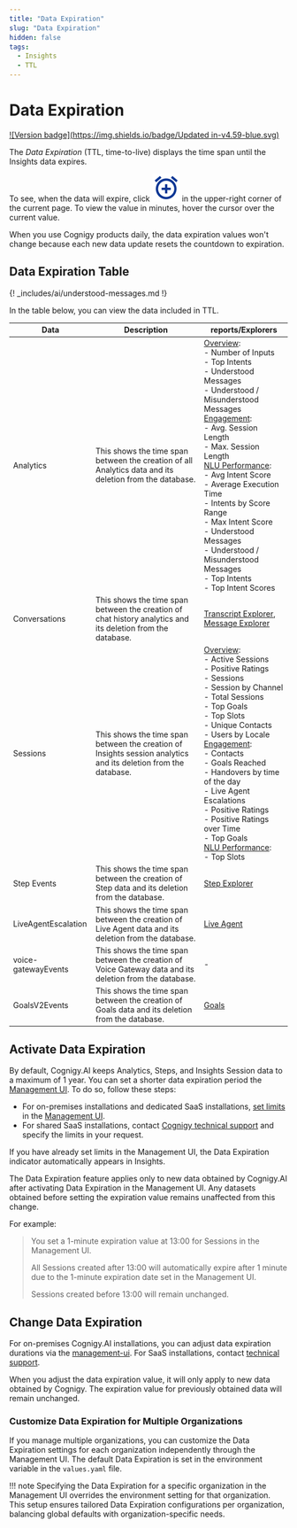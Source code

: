 ```yaml
---
title: "Data Expiration" 
slug: "Data Expiration" 
hidden: false 
tags:
  - Insights
  - TTL
---
```


# Data Expiration

[![Version badge](https://img.shields.io/badge/Updated in-v4.59-blue.svg)](../../release-notes/4.59.md)

The *Data Expiration* (TTL, time-to-live) displays the time span until the Insights data expires. 

To see, when the data will expire, click ![clock](../../_assets/insights/icons/clock.svg) in the upper-right corner of the current page. To view the value in minutes, hover the cursor over the current value.

When you use Cognigy products daily, the data expiration values won't change because each new data update resets the countdown to expiration.

## Data Expiration Table

{! _includes/ai/understood-messages.md !}

In the table below, you can view the data included in TTL.

| Data                | Description                                                                                                     | reports/Explorers                                                                                                                                                                                                                                                                                                                                                                                                                                                                                                                                  |
|---------------------|-----------------------------------------------------------------------------------------------------------------|-------------------------------------------------------------------------------------------------------------------------------------------------------------------------------------------------------------------------------------------------------------------------------------------------------------------------------------------------------------------------------------------------------------------------------------------------------------------------------------------------------------------------------------------------------|
| Analytics           | This shows the time span between the creation of all Analytics data and its deletion from the database.         | [Overview](../reports/overview.md): <br>- Number of Inputs <br>- Top Intents  <br>- Understood Messages  <br>- Understood / Misunderstood Messages<br> [Engagement](../reports/engagement.md): <br>- Avg. Session Length<br> - Max. Session Length <br> [NLU Performance](../reports/nlu-performance.md): <br> - Avg Intent Score <br> - Average Execution Time <br> - Intents by Score Range <br> - Max Intent Score <br> - Understood Messages <br> - Understood / Misunderstood Messages <br> - Top Intents <br> - Top Intent Scores <br> | 
| Conversations       | This shows the time span between the creation of chat history analytics and its deletion from the database.     | [Transcript Explorer](../explorers/transcript.md), [Message Explorer](../explorers/message.md)                                                                                                                                                                                                                                                                                                                                                                                                                                                        |
| Sessions            | This shows the time span between the creation of Insights session analytics and its deletion from the database. | [Overview](../reports/overview.md): <br> - Active Sessions<br> - Positive Ratings<br> - Sessions<br> - Session by Channel<br> - Total Sessions<br> - Top Goals<br>- Top Slots<br> - Unique Contacts<br> - Users by Locale<br> [Engagement](../reports/engagement.md): <br>- Contacts <br>- Goals Reached <br>- Handovers by time of the day <br>- Live Agent Escalations <br>- Positive Ratings <br>- Positive Ratings over Time <br>- Top Goals <br>[NLU Performance](../reports/nlu-performance.md):<br>- Top Slots                        | 
| Step Events         | This shows the time span between the creation of Step data and its deletion from the database.                  | [Step Explorer](../explorers/step.md)                                                                                                                                                                                                                                                                                                                                                                                                                                                                                                                 |
| LiveAgentEscalation | This shows the time span between the creation of Live Agent data and its deletion from the database.            | [Live Agent](../reports/live-agent.md)                                                                                                                                                                                                                                                                                                                                                                                                                                                                                                             |
| voice-gatewayEvents | This shows the time span between the creation of Voice Gateway data and its deletion from the database.         | -                                                                                                                                                                                                                                                                                                                                                                                                                                                                                                                                                     |
| GoalsV2Events       | This shows the time span between the creation of Goals data and its deletion from the database.                 | [Goals](../reports/goals.md)                                                                                                                                                                                                                                                                                                                                                                                                                                                                                                                       |

## Activate Data Expiration

By default, Cognigy.AI keeps Analytics, Steps, and Insights Session data to a maximum of 1 year. You can set a shorter data expiration period the [Management UI](../../ai/administer/access/management-ui.md). To do so, follow these steps:

- For on-premises installations and dedicated SaaS installations, [set limits](../../ai/administer/access/management-ui.md#expiration-values-ttl-for-sensitive-data) in the [Management UI](../../ai/administer/access/management-ui.md).
- For shared SaaS installations, contact [Cognigy technical support](../../help/get-help.md#help-center) and specify the limits in your request.

If you have already set limits in the Management UI, the Data Expiration indicator automatically appears in Insights.

The Data Expiration feature applies only to new data obtained by Cognigy.AI after activating Data Expiration in the Management UI. Any datasets obtained before setting the expiration value remains unaffected from this change.

For example:

> You set a 1-minute expiration value at 13:00 for Sessions in the Management UI.
> 
> All Sessions created after 13:00 will automatically expire after 1 minute due to the 1-minute expiration date set in the Management UI.
> 
> Sessions created before 13:00 will remain unchanged.

## Change Data Expiration

For on-premises Cognigy.AI installations, you can adjust data expiration durations via the [management-ui](../../ai/administer/access/management-ui.md). For SaaS installations, contact [technical support](../../help/get-help.md#help-center). 

When you adjust the data expiration value, it will only apply to new data obtained by Cognigy. The expiration value for previously obtained data will remain unchanged.

### Customize Data Expiration for Multiple Organizations

If you manage multiple organizations, you can customize the Data Expiration settings for each organization independently through the Management UI.
The default Data Expiration is set in the environment variable in the `values.yaml` file.

!!! note 
    Specifying the Data Expiration for a specific organization in the Management UI overrides the environment setting for that organization. This setup ensures tailored Data Expiration configurations per organization, balancing global defaults with organization-specific needs.